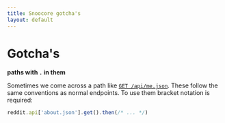 ```yaml
---
title: Snoocore gotcha's
layout: default
---
```


# Gotcha's

**paths with `.` in them**

Sometimes we come across a path like [`GET /api/me.json`](http://www.reddit.com/dev/api#GET_api_me.json). These follow the same conventions as normal endpoints. To use them bracket notation is required:

```javascript
reddit.api['about.json'].get().then(/* ... */)
```
